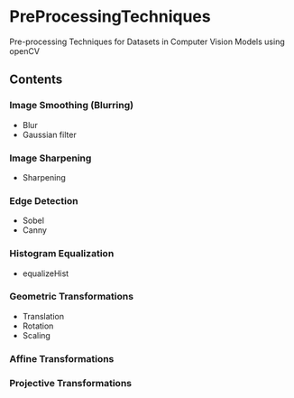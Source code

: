 # PreProcessingTechniques
Pre-processing Techniques for Datasets in Computer Vision Models using openCV 

## Contents
### Image Smoothing (Blurring)
- Blur
- Gaussian filter

### Image Sharpening
- Sharpening

### Edge Detection
- Sobel
- Canny

### Histogram Equalization
- equalizeHist

### Geometric Transformations
- Translation
- Rotation
- Scaling

### Affine Transformations

### Projective Transformations
